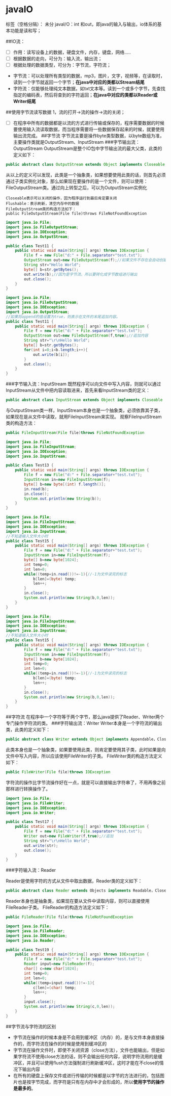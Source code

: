 ﻿# javaIO

标签（空格分隔）： 未分
javaI/O：int 和out，即java的输入与输出，io体系的基本功能是读和写；

##IO流：  
- [ ] 作用：读写设备上的数据，硬盘文件，内存，键盘，网络.....
- [ ] 根据数据的走向，可分为：输入流，输出流；
- [ ] 根据处理的数据类型，可分为：字节流，字符流；
 -  字节流：可以处理所有类型的数据，mp3，图片，文字，视频等，在读取时，读到一个字节就返回一个字节；**在java中对应的类都以Stream结尾**
 -  字符流：仅能够处理纯文本数据，如txt文本等。读到一个或多个字节，先查找指定的编码表，然后将查到的字符返回；**在java中对应的类都以Reader或Writer结尾**


 ##使用字节流读写数据
 1，流的打开->流的操作->流的关闭；
 - [ ] 在程序中所有的数据都是以流的方式进行传输或保存的，程序需要数据的时候要使用输入流读取数据，而当程序需要将一些数据保存起来的时候，就要使用输出流完成。
##字节流
字节流主要是操作byte类型数据，以byte数组为准，主要操作类就是OutputStream、InputStream
###字节输出流：OutputStream
OutputStream是整个IO包中字节输出流的最大父类，此类的定义如下：
```java
public abstract class OutputStream extends Object implements Closeable,Flushable
```
从以上的定义可以发现，此类是一个抽象类，如果想要使用此类的话，则首先必须通过子类实例化对象，那么如果现在要操作的是一个文件，则可以使用：FileOutputStream类。通过向上转型之后，可以为OutputStream实例化
```
Closeable表示可以关闭的操作，因为程序运行到最后肯定要关闭
Flushable：表示刷新，清空内存中的数据
FileOutputStream类的构造方法如下：
public FileOutputStream(File file)throws FileNotFoundException 
```
```java
import java.io.File;
import java.io.FileOutputStream;
import java.io.IOException;
import java.io.OutputStream;

public class Test11 {
    public static void main(String[] args) throws IOException {
        File f = new File("d:" + File.separator+"test.txt");
        OutputStream out=new FileOutputStream(f);//如果文件不存在会自动创建
        String str="Hello World";
        byte[] b=str.getBytes();
        out.write(b);//因为是字节流，所以要转化成字节数组进行输出
        out.close();
    }
}
```
```java
import java.io.File;
import java.io.FileOutputStream;
import java.io.IOException;
import java.io.OutputStream;
//如果将append的值设置为true，则表示在文件的末尾追加内容。
public class Test11 {
    public static void main(String[] args) throws IOException {
        File f = new File("d:" + File.separator+"test.txt");
        OutputStream out=new FileOutputStream(f,true);//追加内容
        String str="\r\nHello World";
        byte[] b=str.getBytes();
        for(int i=0;i<b.length;i++){
            out.write(b[i]);
        }
        out.close();
    }
}
```

###字节输入流：InputStream
既然程序可以向文件中写入内容，则就可以通过InputStream从文件中把内容读取进来，首先来看InputStream类的定义：
```java
public abstract class InputStream extends Object implements Closeable
```
与OutputStream类一样，InputStream本身也是一个抽象类，必须依靠其子类，如果现在是从文件中读取，就用FileInputStream来实现。
观察FileInputStream类的构造方法：
```java
public FileInputStream(File file)throws FileNotFoundException
```
```java
import java.io.File;
import java.io.FileInputStream;
import java.io.IOException;
import java.io.InputStream;

public class Test13 {
    public static void main(String[] args) throws IOException {
        File f = new File("d:" + File.separator+"test.txt");
        InputStream in=new FileInputStream(f);
        byte[] b=new byte[(int) f.length()];
        in.read(b);
        in.close();
        System.out.println(new String(b));
    }
}
```
```java
import java.io.File;
import java.io.FileInputStream;
import java.io.IOException;
import java.io.InputStream;
//不知道输入文件大小时
public class Test15 {
    public static void main(String[] args) throws IOException {
        File f = new File("d:" + File.separator+"test.txt");
        InputStream in=new FileInputStream(f);
        byte[] b=new byte[1024];
        int temp=0;
        int len=0;
        while((temp=in.read())!=-1){//-1为文件读完的标志
            b[len]=(byte) temp;
            len++;
        }
        in.close();
        System.out.println(new String(b,0,len));
    }
}
```
```java
import java.io.File;
import java.io.FileInputStream;
import java.io.IOException;
import java.io.InputStream;
//不知道输入文件大小时
public class Test15 {
    public static void main(String[] args) throws IOException {
        File f = new File("d:" + File.separator+"test.txt");
        InputStream in=new FileInputStream(f);
        byte[] b=new byte[1024];
        int temp=0;
        int len=0;
        while((temp=in.read())!=-1){//-1为文件读完的标志
            b[len]=(byte) temp;
            len++;
        }
        in.close();
        System.out.println(new String(b,0,len));
    }
}
```
##字符流
在程序中一个字符等于两个字节，那么java提供了Reader、Writer两个专门操作字符流的类。
###字符输出流：Writer
Writer本身是一个字符流的输出类，此类的定义如下：
```java
public abstract class Writer extends Object implements Appendable，Closeable，Flushable
```
此类本身也是一个抽象类，如果要使用此类，则肯定要使用其子类，此时如果是向文件中写入内容，所以应该使用FileWriter的子类。
FileWriter类的构造方法定义如下：
```java
public FileWriter(File file)throws IOException
```
字符流的操作比字节流操作好在一点，就是可以直接输出字符串了，不用再像之前那样进行转换操作了。
```java
import java.io.File;
import java.io.FileWriter;
import java.io.IOException;
import java.io.Writer;

public class Test17 {
    public static void main(String[] args) throws IOException {
        File f = new File("d:" + File.separator+"test.txt");
        Writer out=new FileWriter(f,true);//追加
        String str="\r\nHello World";
        out.write(str);
        out.close();
    }
}
```
###字符输入流：Reader

Reader是使用字符的方式从文件中取出数据，Reader类的定义如下：
```java
public abstract class Reader extends Objects implements Readable，Closeable
```
Reader本身也是抽象类，如果现在要从文件中读取内容，则可以直接使用FileReader子类。
FileReader的构造方法定义如下：
```java
public FileReader(File file)throws FileNotFoundException
```
```java
import java.io.File;
import java.io.FileReader;
import java.io.IOException;
import java.io.Reader;

public class Test19 {
    public static void main(String[] args) throws IOException {
        File f = new File("d:" + File.separator+"test.txt");
        Reader input=new FileReader(f);
        char[] c=new char[1024];
        int temp=0;
        int len=0;
        while((temp=input.read())!=-1){
            c[len]=(char) temp;
            len++;
        }
        input.close();
        System.out.println(new String(c,0,len));
    }
}
```
##字节流与字符流的区别
- 字节流在操作的时候本身是不会用到缓冲区（内存）的，是与文件本身直接操作的，而字符流在操作的时候是使用到缓冲区的
- 字节流在操作文件时，即使不关闭资源（close方法），文件也能输出，但是如果字符流不使用close方法的话，则不会输出任何内容，说明字符流用的是缓冲区，并且可以使用flush方法强制进行刷新缓冲区，这时才能在不close的情况下输出内容
- 在所有的硬盘上保存文件或进行传输的时候都是以字节的方法进行的，包括图片也是按字节完成，而字符是只有在内存中才会形成的，所以**使用字节的操作是最多的**。
